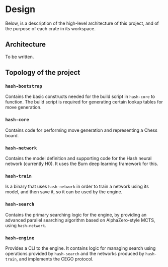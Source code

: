 # Design

Below, is a description of the high-level architecture of this project, and of the purpose of each crate in its workspace.

## Architecture

To be written.

## Topology of the project

### `hash-bootstrap`

Contains the basic constructs needed for the build script in `hash-core` to function. The build script is required for generating certain lookup tables for move generation.

### `hash-core`

Contains code for performing move generation and representing a Chess board.

### `hash-network`

Contains the model definition and supporting code for the Hash neural network (currently H0). It uses the Burn deep learning framework for this.

### `hash-train`

Is a binary that uses `hash-network` in order to train a network using its model, and then save it, so it can be used by the engine.

### `hash-search`
Contains the primary searching logic for the engine, by providing an advanced parallel searching algorithm based on AlphaZero-style MCTS, using `hash-network`.

### `hash-engine`

Provides a CLI to the engine. It contains logic for managing search using operations provided by `hash-search` and the networks produced by `hash-train`, and implements the CEGO protocol.
